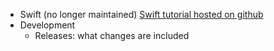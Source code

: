 - Swift (no longer maintained) [Swift tutorial hosted on github](https://swifteducation.github.io/teaching_app_development_with_swift/)
- Development
  - Releases: what changes are included
